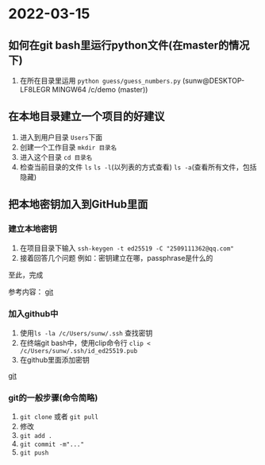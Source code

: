 # 2022-03-15

##  如何在git bash里运行python文件(在master的情况下)
1. 在所在目录里运用 `python guess/guess_numbers.py`
(sunw@DESKTOP-LF8LEGR MINGW64 /c/demo (master))


## 在本地目录建立一个项目的好建议
1. 进入到用户目录 `Users`下面
2. 创建一个工作目录  `mkdir 目录名`
3. 进入这个目录 `cd 目录名`
4. 检查当前目录的文件 `ls` `ls -l`(以列表的方式查看) `ls -a`(查看所有文件，包括隐藏)

## 把本地密钥加入到GitHub里面

### 建立本地密钥
1. 在项目目录下输入 `ssh-keygen -t ed25519 -C "2509111362@qq.com"`
2. 接着回答几个问题 例如：密钥建立在哪，passphrase是什么的

至此，完成

参考内容：
[git](https://docs.github.com/cn/authentication/connecting-to-github-with-ssh/generating-a-new-ssh-key-and-adding-it-to-the-ssh-agent)


### 加入github中
1. 使用`ls -la /c/Users/sunw/.ssh` 查找密钥
2. 在终端git bash中，使用clip命令行 `clip < /c/Users/sunw/.ssh/id_ed25519.pub`
3. 在github里面添加密钥

[git](https://docs.github.com/cn/authentication/connecting-to-github-with-ssh/adding-a-new-ssh-key-to-your-github-account)

### git的一般步骤(命令简略)
1. `git clone`  或者 `git pull`
2. 修改
3. `git add .`
4. `git commit -m"..."`
5. `git push`
